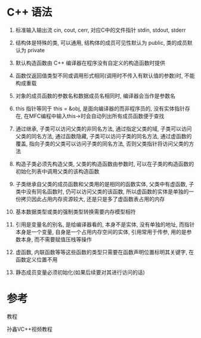 # C++ 语法

1. 标准输入输出流 cin, cout, cerr, 对应C中的文件指针 stdin, stdout, stderr
2. 结构体是特殊的类, 可以通用, 结构体的成员可见性默认为 public, 类的成员默认为 private
3. 默认构造函数由 C++ 编译器在程序没有自定义的构造函数时提供
4. 函数仅返回值类型不同或调用形式相同(调用时不传入有默认值的参数)时, 不能构成重载
5. 对象的成员函数的参数名和数据成员名相同时, 编译器会当作是参数名
6. this 指针等同于 this = &obj, 是面向编译器的而非程序员的, 没有实体指针存在, 在MFC编程中输入this->时会自动列出所有成员函数便于查找
7. 通过继承, 子类可以访问父类的非同名方法, 通过指定父类的域, 子类可以访问父类的同名方法, 通过函数隐藏, 子类可以访问子类的同名方法, 通过虚函数的覆盖, 指向子类的父类可以访问子类的同名方法, 否则父类指针将访问父类的方法
8. 构造子类必须先构造父类, 父类的构造函数由参数时, 可以在子类的构造函数的初始化列表中调用父类的该构造函数
9. 子类继承自父类的成员函数和父类用的是相同的函数实体, 父类中有虚函数, 子类中没有同名函数时, 仍可以访问父类的该函数, 所以虚函数的实体是单独的一份拷贝因此占用内存资源较大, 还是只是多了虚函数表占用的内存
0. 基本数据类型或类的强制类型转换需要内存模型相符
1. 引用是变量名的别名, 是给编译器看的, 本身不是实体, 没有单独的地址, 而指针本身是一个变量, 自身是一个占用内存空间的实体, 引用常用于传参, 用的是参数本身, 而不需要赋值压栈等操作
2. 虚函数, 内联函数等等这些函数的类型只需要在函数声明位置标明其关键字, 在函数定义位置不用

1. 静态成员变量必须初始化(如果后续要对其进行访问的话)

# 参考

教程

孙鑫VC++视频教程
